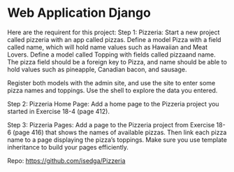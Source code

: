 # Web Application Django
Here are the requirent for this project:
Step 1:
Pizzeria: Start a new project called pizzeria with an app called pizzas. Define a model Pizza with a field called name, which will hold name values such as Hawaiian and Meat Lovers. Define a model called Topping with fields called pizzaand name. The pizza field should be a foreign key to Pizza, and name should be able to hold values such as pineapple, Canadian bacon, and sausage.

Register both models with the admin site, and use the site to enter some pizza names and toppings. Use the shell to explore the data you entered.

Step 2:
Pizzeria Home Page: Add a home page to the Pizzeria project you started in Exercise 18-4 (page 412).

Step 3:
Pizzeria Pages: Add a page to the Pizzeria project from Exercise 18-6 (page 416) that shows the names of available pizzas. Then link each pizza name to a page displaying the pizza’s toppings. Make sure you use template inheritance to build your pages efficiently.

Repo: https://github.com/isedga/Pizzeria
